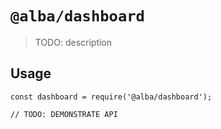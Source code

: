 # `@alba/dashboard`

> TODO: description

## Usage

```
const dashboard = require('@alba/dashboard');

// TODO: DEMONSTRATE API
```
